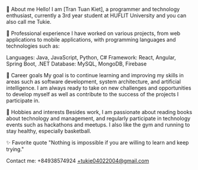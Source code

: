 👋 About me
Hello! I am [Tran Tuan Kiet], a programmer and technology enthusiast, currently a 3rd year student at HUFLIT University and you can also call me Tukie.

💼 Professional experience
I have worked on various projects, from web applications to mobile applications, with programming languages ​​and technologies such as:

Languages: Java, JavaScript, Python, C#
Framework: React, Angular, Spring Boot, .NET
Database: MySQL, MongoDB, Firebase

🎯 Career goals
My goal is to continue learning and improving my skills in areas such as software development, system architecture, and artificial intelligence. I am always ready to take on new challenges and opportunities to develop myself as well as contribute to the success of the projects I participate in.

🌱 Hobbies and interests
Besides work, I am passionate about reading books about technology and management, and regularly participate in technology events such as hackathons and meetups. I also like the gym and running to stay healthy, especially basketball.

✨ Favorite quote
"Nothing is impossible if you are willing to learn and keep trying."

Contact me: +84938574924
            +tukie04022004@gmail.com

